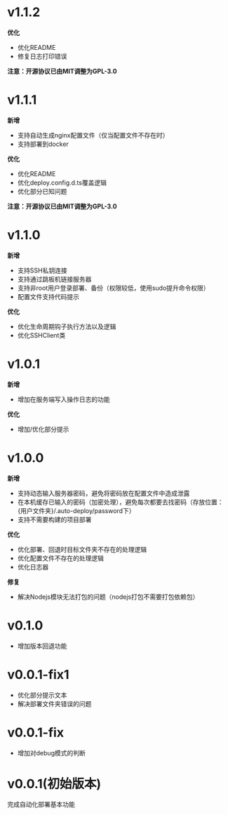 # v1.1.2
**优化**
- 优化README
- 修复日志打印错误

**注意：开源协议已由MIT调整为GPL-3.0**


# v1.1.1
**新增**
- 支持自动生成nginx配置文件（仅当配置文件不存在时）
- 支持部署到docker

**优化**
- 优化README
- 优化deploy.config.d.ts覆盖逻辑
- 优化部分已知问题

**注意：开源协议已由MIT调整为GPL-3.0**


# v1.1.0
**新增**
- 支持SSH私钥连接
- 支持通过跳板机链接服务器
- 支持非root用户登录部署、备份（权限较低，使用sudo提升命令权限）
- 配置文件支持代码提示

**优化**
- 优化生命周期钩子执行方法以及逻辑
- 优化SSHClient类


# v1.0.1

**新增**
- 增加在服务端写入操作日志的功能

**优化**
- 增加/优化部分提示


# v1.0.0

**新增**
- 支持动态输入服务器密码，避免将密码放在配置文件中造成泄露 
- 在本机缓存已输入的密码（加密处理），避免每次都要去找密码（存放位置：{用户文件夹}/.auto-deploy/password下）
- 支持不需要构建的项目部署
  
**优化**
- 优化部署、回退时目标文件夹不存在的处理逻辑
- 优化配置文件不存在的处理逻辑
- 优化日志器

**修复**
- 解决Nodejs模块无法打包的问题（nodejs打包不需要打包依赖包）


# v0.1.0
- 增加版本回退功能


# v0.0.1-fix1
- 优化部分提示文本
- 解决部署文件夹错误的问题


# v0.0.1-fix
- 增加对debug模式的判断


# v0.0.1(初始版本)
完成自动化部署基本功能
